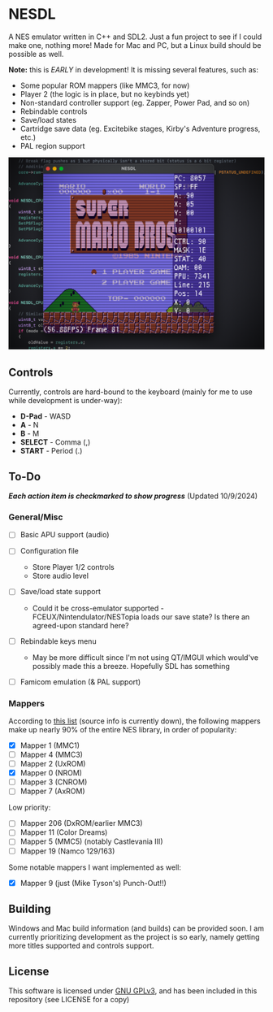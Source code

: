 # NESDL

A NES emulator written in C++ and SDL2. Just a fun project to see if I could make one, nothing more! Made for Mac and PC, but a Linux build should be possible as well.

**Note:** this is *EARLY* in development! It is missing several features, such as:

  * Some popular ROM mappers (like MMC3, for now)
  * Player 2 (the logic is in place, but no keybinds yet)
  * Non-standard controller support (eg. Zapper, Power Pad, and so on)
  * Rebindable controls
  * Save/load states
  * Cartridge save data (eg. Excitebike stages, Kirby's Adventure progress, etc.)
  * PAL region support

![](img/title.png)


## Controls

Currently, controls are hard-bound to the keyboard (mainly for me to use while development is under-way):

  * **D-Pad** - WASD
  * **A** - N
  * **B** - M
  * **SELECT** - Comma (,)
  * **START** - Period (.)


## To-Do

***Each action item is checkmarked to show progress*** (Updated 10/9/2024)

### General/Misc

- [ ] Basic APU support (audio)
- [ ] Configuration file
  * Store Player 1/2 controls
  * Store audio level
- [ ] Save/load state support
  * Could it be cross-emulator supported - FCEUX/Nintendulator/NESTopia loads our save state? Is there an agreed-upon standard here?
- [ ] Rebindable keys menu
  * May be more difficult since I'm not using QT/IMGUI which would've possibly made this a breeze. Hopefully SDL has something
- [ ] Famicom emulation (& PAL support)


### Mappers

According to [this list](https://github.com/rynorris/nes/issues/31) (source info is currently down), the following mappers make up nearly 90% of the entire NES library, in order of popularity:

- [X] Mapper 1 (MMC1)
- [ ] Mapper 4 (MMC3)
- [ ] Mapper 2 (UxROM)
- [x] Mapper 0 (NROM)
- [ ] Mapper 3 (CNROM)
- [ ] Mapper 7 (AxROM)

Low priority:

- [ ] Mapper 206 (DxROM/earlier MMC3)
- [ ] Mapper 11 (Color Dreams)
- [ ] Mapper 5 (MMC5) (notably Castlevania III)
- [ ] Mapper 19 (Namco 129/163)

Some notable mappers I want implemented as well:

- [x] Mapper 9 (just (Mike Tyson's) Punch-Out!!)


## Building

Windows and Mac build information (and builds) can be provided soon. I am currently prioritizing development as the project is so early, namely getting more titles supported and controls support.


## License

This software is licensed under [GNU GPLv3](https://choosealicense.com/licenses/gpl-3.0/), and has been included in this repository (see LICENSE for a copy)
